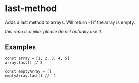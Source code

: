 # last-method

Adds a last method to arrays. Will return -1 if the array is empty.

*this repo is a joke. please do not actually use it.*

## Examples
```
const array = [1, 2, 3, 4, 5]
array.last() // 5

const emptyArray = []
emptyArray.last() // -1
```